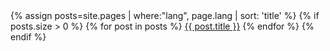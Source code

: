 <nav>
  {% assign posts=site.pages | where:"lang", page.lang | sort: 'title' %}
  {% if posts.size > 0 %}
    {% for post in posts %}
    <a href="{{ site.base-url }}{{ post.url }}">{{ post.title }}</a>
    {% endfor %}
  {% endif %}
</nav>